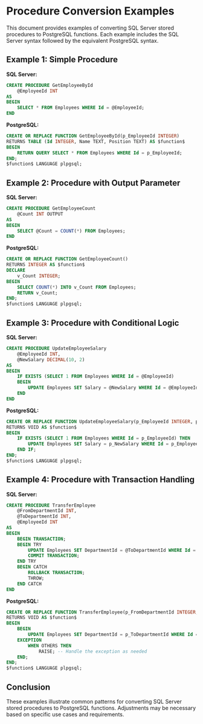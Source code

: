 # Procedure Conversion Examples

This document provides examples of converting SQL Server stored procedures to PostgreSQL functions. Each example includes the SQL Server syntax followed by the equivalent PostgreSQL syntax.

## Example 1: Simple Procedure

**SQL Server:**
```sql
CREATE PROCEDURE GetEmployeeById
    @EmployeeId INT
AS
BEGIN
    SELECT * FROM Employees WHERE Id = @EmployeeId;
END
```

**PostgreSQL:**
```sql
CREATE OR REPLACE FUNCTION GetEmployeeById(p_EmployeeId INTEGER)
RETURNS TABLE (Id INTEGER, Name TEXT, Position TEXT) AS $function$
BEGIN
    RETURN QUERY SELECT * FROM Employees WHERE Id = p_EmployeeId;
END;
$function$ LANGUAGE plpgsql;
```

## Example 2: Procedure with Output Parameter

**SQL Server:**
```sql
CREATE PROCEDURE GetEmployeeCount
    @Count INT OUTPUT
AS
BEGIN
    SELECT @Count = COUNT(*) FROM Employees;
END
```

**PostgreSQL:**
```sql
CREATE OR REPLACE FUNCTION GetEmployeeCount()
RETURNS INTEGER AS $function$
DECLARE
    v_Count INTEGER;
BEGIN
    SELECT COUNT(*) INTO v_Count FROM Employees;
    RETURN v_Count;
END;
$function$ LANGUAGE plpgsql;
```

## Example 3: Procedure with Conditional Logic

**SQL Server:**
```sql
CREATE PROCEDURE UpdateEmployeeSalary
    @EmployeeId INT,
    @NewSalary DECIMAL(10, 2)
AS
BEGIN
    IF EXISTS (SELECT 1 FROM Employees WHERE Id = @EmployeeId)
    BEGIN
        UPDATE Employees SET Salary = @NewSalary WHERE Id = @EmployeeId;
    END
END
```

**PostgreSQL:**
```sql
CREATE OR REPLACE FUNCTION UpdateEmployeeSalary(p_EmployeeId INTEGER, p_NewSalary NUMERIC)
RETURNS VOID AS $function$
BEGIN
    IF EXISTS (SELECT 1 FROM Employees WHERE Id = p_EmployeeId) THEN
        UPDATE Employees SET Salary = p_NewSalary WHERE Id = p_EmployeeId;
    END IF;
END;
$function$ LANGUAGE plpgsql;
```

## Example 4: Procedure with Transaction Handling

**SQL Server:**
```sql
CREATE PROCEDURE TransferEmployee
    @FromDepartmentId INT,
    @ToDepartmentId INT,
    @EmployeeId INT
AS
BEGIN
    BEGIN TRANSACTION;
    BEGIN TRY
        UPDATE Employees SET DepartmentId = @ToDepartmentId WHERE Id = @EmployeeId;
        COMMIT TRANSACTION;
    END TRY
    BEGIN CATCH
        ROLLBACK TRANSACTION;
        THROW;
    END CATCH
END
```

**PostgreSQL:**
```sql
CREATE OR REPLACE FUNCTION TransferEmployee(p_FromDepartmentId INTEGER, p_ToDepartmentId INTEGER, p_EmployeeId INTEGER)
RETURNS VOID AS $function$
BEGIN
    BEGIN
        UPDATE Employees SET DepartmentId = p_ToDepartmentId WHERE Id = p_EmployeeId;
    EXCEPTION
        WHEN OTHERS THEN
            RAISE; -- Handle the exception as needed
    END;
END;
$function$ LANGUAGE plpgsql;
```

## Conclusion

These examples illustrate common patterns for converting SQL Server stored procedures to PostgreSQL functions. Adjustments may be necessary based on specific use cases and requirements.